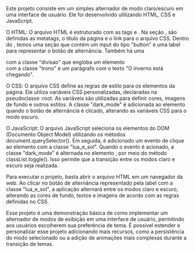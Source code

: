 Este projeto consiste em um simples alternador de modo claro/escuro em uma interface de usuário. Ele foi desenvolvido utilizando HTML, CSS e JavaScript.

O HTML:
O arquivo HTML é estruturado com as tags <head> e <body>. Na seção <head>, são definidas as metatags, o título da página e o link para o arquivo CSS. Dentro do <body>, temos uma seção que contém um input do tipo "button" e uma label para representar o botão de alternância. Também há uma <div> com a classe "divisao" que engloba um elemento <div> com a classe "trono" e um parágrafo com o texto "O inverno está chegando".

O CSS:
O arquivo CSS define as regras de estilo para os elementos da página. Ele utiliza variáveis CSS personalizadas, declaradas na pseudoclasse :root. As variáveis são utilizadas para definir cores, imagens de fundo e outros estilos. A classe "dark_mode" é adicionada ao elemento <body> quando o botão de alternância é clicado, alterando as variáveis CSS para o modo escuro.

O JavaScript:
O arquivo JavaScript seleciona os elementos do DOM (Documento Object Model) utilizando os métodos document.querySelector(). Em seguida, é adicionado um evento de clique ao elemento com a classe "lua_e_sol". Quando o evento é acionado, a classe "dark_mode" é alternada no elemento <body>, por meio do método classList.toggle(). Isso permite que a transição entre os modos claro e escuro seja realizada.

Para executar o projeto, basta abrir o arquivo HTML em um navegador da web. Ao clicar no botão de alternância representado pela label com a classe "lua_e_sol", a aplicação alternará entre os modos claro e escuro, alterando as cores de fundo, textos e imagens de acordo com as regras definidas no CSS.

Esse projeto é uma demonstração básica de como implementar um alternador de modos de exibição em uma interface de usuário, permitindo aos usuários escolherem sua preferência de tema. É possível estender e personalizar esse projeto adicionando mais recursos, como a persistência do modo selecionado ou a adição de animações mais complexas durante a transição de temas.
